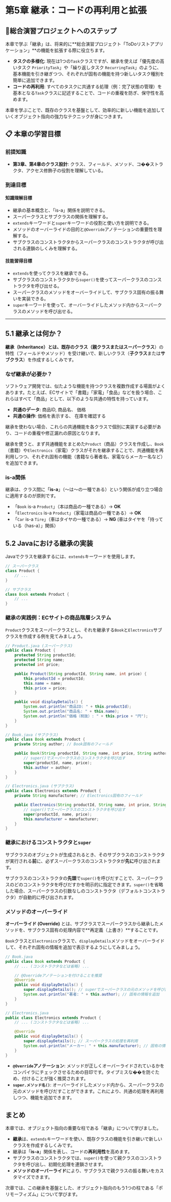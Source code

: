 # 第5章 継承：コードの再利用と拡張

## 🎯総合演習プロジェクトへのステップ

本章で学ぶ「継承」は、将来的に**総合演習プロジェクト「ToDoリストアプリケーション」**の機能を拡張する際に役立ちます。

- **タスクの多様化**: 現在は1つの`Task`クラスですが、継承を使えば「優先度の高いタスク `PriorityTask`」や「繰り返しタスク `RecurringTask`」のように、基本機能を引き継ぎつつ、それぞれが固有の機能を持つ新しいタスク種別を簡単に追加できます。
- **コードの再利用**: すべてのタスクに共通する処理（例：完了状態の管理）を基本となる`Task`クラスに記述することで、コードの重複を防ぎ、保守性を高めます。

本章を学ぶことで、既存のクラスを基盤として、効率的に新しい機能を追加していくオブジェクト指向の強力なテクニックが身につきます。

## 📋 本章の学習目標

### 前提知識
- **第3章、第4章のクラス設計**: クラス、フィールド、メソッド、コ��ストラクタ、アクセス修飾子の役割を理解している。

### 到達目標

#### 知識理解目標
- 継承の基本概念と、「is-a」関係を説明できる。
- スーパークラスとサブクラスの関係を理解する。
- `extends`キーワードと`super`キーワードの役割と使い方を説明できる。
- メソッドのオーバーライドの目的と`@Override`アノテーションの重要性を理解する。
- サブクラスのコンストラクタからスーパークラスのコンストラクタが呼び出される連鎖のしくみを理解する。

#### 技能習得目標
- `extends`を使ってクラスを継承できる。
- サブクラスのコンストラクタから`super()`を使ってスーパークラスのコンストラクタを呼び出せる。
- スーパークラスのメソッドをオーバーライドして、サブクラス固有の振る舞いを実装できる。
- `super`キーワードを使って、オーバーライドしたメソッド内からスーパークラスのメソッドを呼び出せる。

---

## 5.1 継承とは何か？

**継承（Inheritance）**とは、既存のクラス（**親クラス**または**スーパークラス**）の特性（フィールドやメソッド）を受け継いで、新しいクラス（**子クラス**または**サブクラス**）を作成するしくみです。

### なぜ継承が必要か？

ソフトウェア開発では、似たような機能を持つクラスを複数作成する場面がよくあります。たとえば、ECサイトで「書籍」「家電」「食品」などを扱う場合、これらはすべて「商品」として、以下のような共通の特性を持っています。

- **共通のデータ**: 商品ID, 商品名、 価格
- **共通の操作**: 価格を表示する、 在庫を確認する

継承を使わない場合、これらの共通機能を各クラスで個別に実装する必要があり、コードの重複や修正漏れの原因となります。

継承を使うと、まず共通機能をまとめた`Product`（商品）クラスを作成し、`Book`（書籍）や`Electronics`（家電）クラスがそれを継承することで、共通機能を再利用しつつ、それぞれ固有の機能（書籍なら著者名、家電ならメーカー名など）を追加できます。

### is-a関係

継承は、クラス間に「**is-a**」（〜は〜の一種である）という関係が成り立つ場合に適用するのが原則です。

- 「`Book` is-a `Product`」（本は商品の一種である）-> **OK**
- 「`Electronics` is-a `Product`」（家電は商品の一種である）-> **OK**
- 「`Car` is-a `Tire`」（車はタイヤの一種である）-> **NG** (車はタイヤを「持っている（has-a）」関係）

## 5.2 Javaにおける継承の実装

Javaでクラスを継承するには、`extends`キーワードを使用します。

```java
// スーパークラス
class Product {
    // ...
}

// サブクラス
class Book extends Product {
    // ...
}
```

### 継承の実践例：ECサイトの商品階層システム

`Product`クラスをスーパークラスとし、それを継承する`Book`と`Electronics`サブクラスを作成する例を見てみましょう。

```java
// Product.java (スーパークラス)
public class Product {
    protected String productId;
    protected String name;
    protected int price;

    public Product(String productId, String name, int price) {
        this.productId = productId;
        this.name = name;
        this.price = price;
    }

    public void displayDetails() {
        System.out.println("商品ID: " + this.productId);
        System.out.println("商品名: " + this.name);
        System.out.println("価格（税抜）: " + this.price + "円");
    }
}

// Book.java (サブクラス)
public class Book extends Product {
    private String author; // Book固有のフィールド

    public Book(String productId, String name, int price, String author) {
        // super()でスーパークラスのコンストラクタを呼び出す
        super(productId, name, price);
        this.author = author;
    }
}

// Electronics.java (サブクラス)
public class Electronics extends Product {
    private String manufacturer; // Electronics固有のフィールド

    public Electronics(String productId, String name, int price, String manufacturer) {
        // super()でスーパークラスのコンストラクタを呼び出す
        super(productId, name, price);
        this.manufacturer = manufacturer;
    }
}
```

### 継承におけるコンストラクタと`super`

サブクラスのオブジェクトが生成されるとき、そのサブクラスのコンストラクタが実行される**前**に、必ずスーパークラスのコンストラクタが**先に**呼び出されます。

サブクラスのコンストラクタの**先頭**で`super()`を呼びだすことで、スーパークラスのどのコンストラクタを呼びだすかを明示的に指定できます。`super()`を省略した場合、スーパークラスの引数なしのコンストラクタ（デフォルトコンストラクタ）が自動的に呼び出されます。

### メソッドのオーバーライド

**オーバーライド (Override)** とは、サブクラスでスーパークラスから継承したメソッドを、サブクラス固有の処理内容で**再定義（上書き）**することです。

`Book`クラスと`Electronics`クラスで、`displayDetails`メソッドをオーバーライドして、それぞれ固有の情報を追加で表示するようにしてみましょう。

```java
// Book.java
public class Book extends Product {
    // ... (コンストラクタなどは省略) ...

    // @Overrideアノテーションを付けることを推奨
    @Override
    public void displayDetails() {
        super.displayDetails(); // superでスーパークラスの元のメソッドを呼び出す
        System.out.println("著者: " + this.author); // 固有の情報を追加
    }
}

// Electronics.java
public class Electronics extends Product {
    // ... (コンストラクタなどは省略) ...

    @Override
    public void displayDetails() {
        super.displayDetails(); // スーパークラスの処理を再利用
        System.out.println("メーカー: " + this.manufacturer); // 固有の情報を追加
    }
}
```

-   **`@Override`アノテーション**: メソッドが正しくオーバーライドされているかをコンパイラにチェックさせるための目印です。タイプミスな��を防ぐため、付けることが強く推奨されます。
-   **`super.メソッド名()`**: オーバーライドしたメソッド内から、スーパークラスの元のメソッドを呼びだすことができます。これにより、共通の処理を再利用しつつ、機能を追加できます。

## まとめ

本章では、オブジェクト指向の重要な柱である「継承」について学びました。

-   **継承**は、`extends`キーワードを使い、既存クラスの機能を引き継いで新しいクラスを作成するしくみです。
-   継承は「**is-a**」関係を表し、コードの**再利用性**を高めます。
-   サブクラスのコンストラクタでは、`super()`を使って親クラスのコンストラクタを呼び出し、初期化処理を連鎖させます。
-   **メソッドのオーバーライド**により、サブクラスで親クラスの振る舞いをカスタマイズできます。

次章では、この継承を基盤とした、オブジェクト指向のもう1つの柱である「ポリモーフィズム」について学びます。